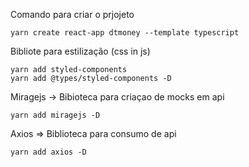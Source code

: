 Comando para criar o prjojeto

    yarn create react-app dtmoney --template typescript




Bibliote para estilização (css in js)

    yarn add styled-components 
    yarn add @types/styled-components -D


Miragejs -> Bibioteca para criaçao de mocks em api

    yarn add miragejs -D    


Axios => Biblioteca para consumo de api

    yarn add axios -D
    


    